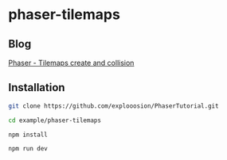 # phaser-tilemaps

## Blog

[Phaser - Tilemaps create and collision](https://dotblogs.com.tw/explooosion/2018/02/24/171424)

## Installation

```bash
git clone https://github.com/explooosion/PhaserTutorial.git
```

```bash
cd example/phaser-tilemaps
```

```bash
npm install
```

```bash
npm run dev
```